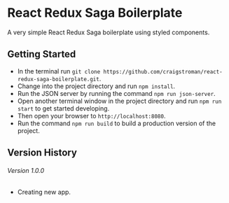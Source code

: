 # React Redux Saga Boilerplate

A very simple React Redux Saga boilerplate using styled components.


## Getting Started
- In the terminal run `git clone https://github.com/craigstroman/react-redux-saga-boilerplate.git`.
- Change into the project directory and run `npm install`.
- Run the JSON server by running the command `npm run json-server`.
- Open another terminal window in the project directory and run `npm run start` to get started developing.
- Then open your browser to `http://localhost:8080`.
- Run the command `npm run build` to build a production version of the project.


## Version History

###### Version 1.0.0
- Creating new app.
